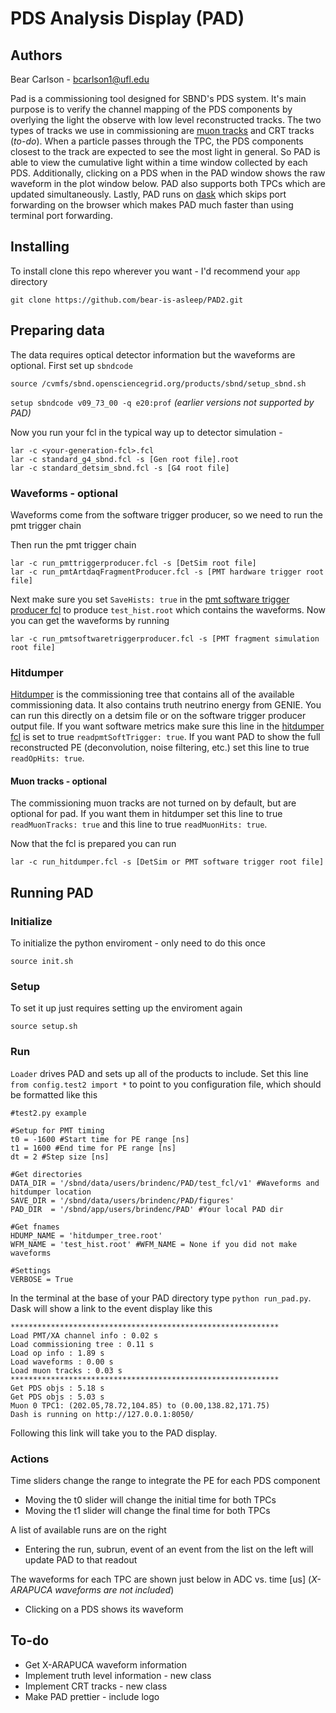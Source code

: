 # PDS Analysis Display (PAD)

## Authors
Bear Carlson - bcarlson1@ufl.edu

Pad is a commissioning tool designed for SBND's PDS system. It's main purpose is to verify the channel mapping of the PDS components by overlying the light the observe with low level reconstructed tracks. The two types of tracks we use in commissioning are [muon tracks](https://github.com/SBNSoftware/sbndcode/blob/develop/sbndcode/Commissioning/MuonTrackProducer_module.cc) and CRT tracks (*to-do*). When a particle passes through the TPC, the PDS components closest to the track are expected to see the most light in general. So PAD is able to view the cumulative light within a time window collected by each PDS. Additionally, clicking on a PDS when in the PAD window shows the raw waveform in the plot window below. PAD also supports both TPCs which are updated simultaneously. Lastly, PAD runs on [dask](https://www.dask.org/) which skips port forwarding on the browser which makes PAD much faster than using terminal port forwarding.

## Installing
To install clone this repo wherever you want - I'd recommend your `app` directory

`git clone https://github.com/bear-is-asleep/PAD2.git`


## Preparing data
The data requires optical detector information but the waveforms are optional. First set up `sbndcode`

`source /cvmfs/sbnd.opensciencegrid.org/products/sbnd/setup_sbnd.sh`

`setup sbndcode v09_73_00 -q e20:prof` *(earlier versions not supported by PAD)*

Now you run your fcl in the typical way up to detector simulation - 
```
lar -c <your-generation-fcl>.fcl
lar -c standard_g4_sbnd.fcl -s [Gen root file].root
lar -c standard_detsim_sbnd.fcl -s [G4 root file]
```

### Waveforms - optional
Waveforms come from the software trigger producer, so we need to run the pmt trigger chain

Then run the pmt trigger chain
```
lar -c run_pmttriggerproducer.fcl -s [DetSim root file]
lar -c run_pmtArtdaqFragmentProducer.fcl -s [PMT hardware trigger root file]
```

Next make sure you set `SaveHists: true` in the [pmt software trigger producer fcl](https://github.com/SBNSoftware/sbndcode/blob/b93d59d593f94e7f91c903fda60c3edbb2e3fb1c/sbndcode/Trigger/PMT/pmtsoftwaretriggerproducer.fcl) to produce `test_hist.root` which contains the waveforms. Now you can get the waveforms by running 

`lar -c run_pmtsoftwaretriggerproducer.fcl -s [PMT fragment simulation root file]`

### Hitdumper
[Hitdumper](https://github.com/SBNSoftware/sbndcode/blob/develop/sbndcode/Commissioning/HitDumper_module.cc) is the commissioning tree that contains all of the available commissioning data. It also contains truth neutrino energy from GENIE. You can run this directly on a detsim file or on the software trigger producer output file. If you want software metrics make sure this line in the [hitdumper fcl](https://github.com/SBNSoftware/sbndcode/blob/develop/sbndcode/Commissioning/fcls/hitdumpermodule.fcl) is set to true `readpmtSoftTrigger: true`. If you want PAD to show the full reconstructed PE (deconvolution, noise filtering, etc.) set this line to true `readOpHits: true`.

#### Muon tracks - optional
The commissioning muon tracks are not turned on by default, but are optional for pad. If you want them in hitdumper set this line to true `readMuonTracks: true` and this line to true `readMuonHits: true`.

Now that the fcl is prepared you can run 

`lar -c run_hitdumper.fcl -s [DetSim or PMT software trigger root file]`

## Running PAD

### Initialize
To initialize the python enviroment - only need to do this once

`source init.sh`

### Setup
To set it up just requires setting up the enviroment again

`source setup.sh`

### Run
`Loader` drives PAD and sets up all of the products to include. Set this line `from config.test2 import *` to point to you configuration file, which should be formatted like this

```
#test2.py example

#Setup for PMT timing
t0 = -1600 #Start time for PE range [ns]
t1 = 1600 #End time for PE range [ns]
dt = 2 #Step size [ns]

#Get directories
DATA_DIR = '/sbnd/data/users/brindenc/PAD/test_fcl/v1' #Waveforms and hitdumper location
SAVE_DIR = '/sbnd/data/users/brindenc/PAD/figures' 
PAD_DIR  = '/sbnd/app/users/brindenc/PAD' #Your local PAD dir

#Get fnames
HDUMP_NAME = 'hitdumper_tree.root'
WFM_NAME = 'test_hist.root' #WFM_NAME = None if you did not make waveforms

#Settings
VERBOSE = True
```

In the terminal at the base of your PAD directory type `python run_pad.py`. Dask will show a link to the event display like this

```
************************************************************
Load PMT/XA channel info : 0.02 s
Load commissioning tree : 0.11 s
Load op info : 1.89 s
Load waveforms : 0.00 s
Load muon tracks : 0.03 s
************************************************************
Get PDS objs : 5.18 s
Get PDS objs : 5.03 s
Muon 0 TPC1: (202.05,78.72,104.85) to (0.00,138.82,171.75)
Dash is running on http://127.0.0.1:8050/
```
Following this link will take you to the PAD display.

### Actions
Time sliders change the range to integrate the PE for each PDS component
* Moving the t0 slider will change the initial time for both TPCs
* Moving the t1 slider will change the final time for both TPCs

A list of available runs are on the right
* Entering the run, subrun, event of an event from the list on the left will update PAD to that readout

The waveforms for each TPC are shown just below in ADC vs. time [us] (*X-ARAPUCA waveforms are not included*)
* Clicking on a PDS shows its waveform


## To-do 
* Get X-ARAPUCA waveform information
* Implement truth level information - new class
* Implement CRT tracks - new class
* Make PAD prettier - include logo
